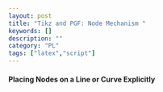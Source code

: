 ```yaml
---
layout: post
title: "Tikz and PGF: Node Mechanism "
keywords: []
description: ""
category: "PL"
tags: ["latex","script"]
---
```


#### Placing Nodes on a Line or Curve Explicitly


